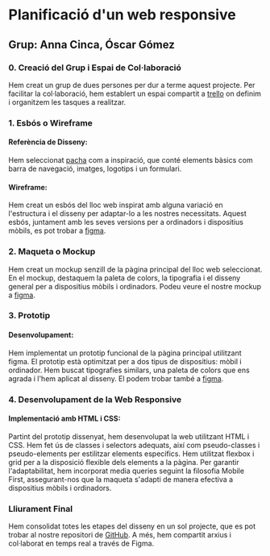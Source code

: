 # Planificació d'un web responsive

## Grup: Anna Cinca, Óscar Gómez

### 0. Creació del Grup i Espai de Col·laboració

Hem creat un grup de dues persones per dur a terme aquest projecte. Per facilitar la col·laboració, hem establert un espai compartit a [trello](https://trello.com/invite/b/s86EIXk1/ATTId373e5dd2c0fc6faf584138a9310513cB3771E5F/pt3-planificacio) on definim i organitzem les tasques a realitzar.

### 1. Esbós o Wireframe

#### Referència de Disseny:
Hem seleccionat [pacha](https://www.pachabarcelona.es/) com a inspiració, que conté elements bàsics com barra de navegació, imatges, logotips i un formulari.

#### Wireframe:
Hem creat un esbós del lloc web inspirat amb alguna variació en l'estructura i el disseny per adaptar-lo a les nostres necessitats. Aquest esbós, juntament amb les seves versions per a ordinadors i dispositius mòbils, es pot trobar a [figma]((https://www.figma.com/file/N1BZ35bKa2ZdqpIDtXwoUI/PT3---Esbos?type=design&mode=design&t=XUmhDVZ2QC8588IP-1)).

### 2. Maqueta o Mockup

Hem creat un mockup senzill de la pàgina principal del lloc web seleccionat. En el mockup, destaquem la paleta de colors, la tipografia i el disseny general per a dispositius mòbils i ordinadors. Podeu veure el nostre mockup a [figma](https://www.figma.com/file/h3475Zn9qVNSzNBkPipsgA/PT3---Maqueta?type=design&mode=design&t=XUmhDVZ2QC8588IP-1).

### 3. Prototip

#### Desenvolupament:
Hem implementat un prototip funcional de la pàgina principal utilitzant figma. El prototip està optimitzat per a dos tipus de dispositius: mòbil i ordinador. Hem buscat tipografies similars, una paleta de colors que ens agrada i l'hem aplicat al disseny. El podem trobar també a [figma](https://www.figma.com/file/h3475Zn9qVNSzNBkPipsgA/PT3---Maqueta?type=design&mode=design&t=XUmhDVZ2QC8588IP-1).

### 4. Desenvolupament de la Web Responsive

#### Implementació amb HTML i CSS:
Partint del prototip dissenyat, hem desenvolupat la web utilitzant HTML i CSS. Hem fet ús de classes i selectors adequats, així com pseudo-classes i pseudo-elements per estilitzar elements específics. Hem utilitzat flexbox i grid per a la disposició flexible dels elements a la pàgina. Per garantir l'adaptabilitat, hem incorporat media queries seguint la filosofia Mobile First, assegurant-nos que la maqueta s'adapti de manera efectiva a dispositius mòbils i ordinadors.

### Lliurament Final

Hem consolidat totes les etapes del disseny en un sol projecte, que es pot trobar al nostre repositori de [GitHub](https://github.com/annacinca/m9_pt3.git). A més, hem compartit arxius i col·laborat en temps real a través de Figma.
